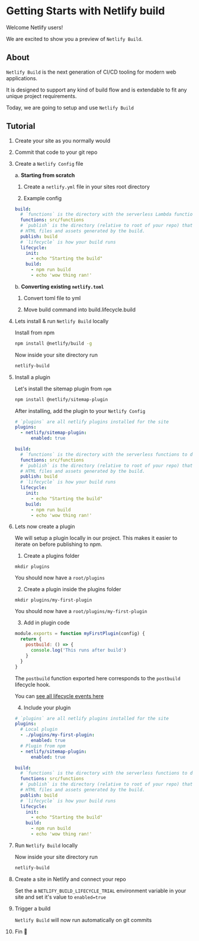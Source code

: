 # Getting Starts with Netlify build

Welcome Netlify users!

We are excited to show you a preview of `Netlify Build`.

## About

`Netlify Build` is the next generation of CI/CD tooling for modern web applications.

It is designed to support any kind of build flow and is extendable to fit any unique project requirements.

Today, we are going to setup and use `Netlify Build`

## Tutorial

1. Create your site as you normally would

2. Commit that code to your git repo

3. Create a `Netlify Config` file

   a. **Starting from scratch**

   1. Create a `netlify.yml` file in your sites root directory

   2. Example config

   ```yml
   build:
     # `functions` is the directory with the serverless Lambda functions to deploy to AWS.
     functions: src/functions
     # `publish` is the directory (relative to root of your repo) that contains the deploy-ready
     # HTML files and assets generated by the build.
     publish: build
     # `lifecycle` is how your build runs
     lifecycle:
       init:
         - echo "Starting the build"
       build:
         - npm run build
         - echo 'wow thing ran!'
   ```

   b. **Converting existing `netlify.toml`**

   1. Convert toml file to yml

   2. Move build command into build.lifecycle.build

4. Lets install & run `Netlify Build` locally

   Install from npm

   ```bash
   npm install @netlify/build -g
   ```

   Now inside your site directory run

   ```bash
   netlify-build
   ```

5. Install a plugin

   Let's install the sitemap plugin from `npm`

   ```bash
   npm install @netlify/sitemap-plugin
   ```

   After installing, add the plugin to your `Netlify Config`

   ```yml
   # `plugins` are all netlify plugins installed for the site
   plugins:
     - netlify/sitemap-plugin:
         enabled: true

   build:
     # `functions` is the directory with the serverless functions to deploy to AWS.
     functions: src/functions
     # `publish` is the directory (relative to root of your repo) that contains the deploy-ready
     # HTML files and assets generated by the build.
     publish: build
     # `lifecycle` is how your build runs
     lifecycle:
       init:
         - echo "Starting the build"
       build:
         - npm run build
         - echo 'wow thing ran!'
   ```

6. Lets now create a plugin

   We will setup a plugin locally in our project. This makes it easier to iterate on before publishing to npm.

   1. Create a plugins folder

   ```
   mkdir plugins
   ```

   You should now have a `root/plugins`

   2. Create a plugin inside the plugins folder

   ```
   mkdir plugins/my-first-plugin
   ```

   You should now have a `root/plugins/my-first-plugin`

   3. Add in plugin code

   ```js
   module.exports = function myFirstPlugin(config) {
     return {
       postbuild: () => {
         console.log('This runs after build')
       }
     }
   }
   ```

   The `postbuild` function exported here corresponds to the `postbuild` lifecycle hook.

   You can [see all lifecycle events here](https://github.com/netlify/netlify-build/blob/master/packages/build-core/src/build.js#L18-L39)

   4. Include your plugin

   ```yml
   # `plugins` are all netlify plugins installed for the site
   plugins:
     # Local plugin
     - ./plugins/my-first-plugin:
         enabled: true
     # Plugin from npm
     - netlify/sitemap-plugin:
         enabled: true

   build:
     # `functions` is the directory with the serverless functions to deploy to AWS.
     functions: src/functions
     # `publish` is the directory (relative to root of your repo) that contains the deploy-ready
     # HTML files and assets generated by the build.
     publish: build
     # `lifecycle` is how your build runs
     lifecycle:
       init:
         - echo "Starting the build"
       build:
         - npm run build
         - echo 'wow thing ran!'
   ```

7. Run `Netlify Build` locally

   Now inside your site directory run

   ```bash
   netlify-build
   ```

8. Create a site in Netlify and connect your repo

   Set the a `NETLIFY_BUILD_LIFECYCLE_TRIAL` environment variable in your site and set it's value to `enabled=true`

9. Trigger a build

   `Netlify Build` will now run automatically on git commits

10. Fin 🎉
    <!-- ## Concepts

`Netlify Build` introduces a couple new features to your build process.

1. A powerful build lifecycle
2. Environment variable support
   -->
